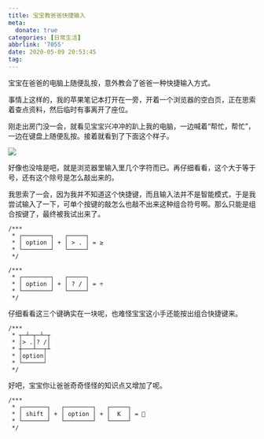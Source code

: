 ```yaml
---
title: 宝宝教爸爸快捷输入
meta:
  donate: true
categories: [日常生活]
abbrlink: '7055'
date: 2020-05-09 20:53:45
tag:
---
```


宝宝在爸爸的电脑上随便乱按，意外教会了爸爸一种快捷输入方式。

<!-- more -->

事情上这样的，我的苹果笔记本打开在一旁，开着一个浏览器的空白页，正在思索着查点资料，然后临时有事离开了座位。

刚走出房门没一会，就看见宝宝兴冲冲的趴上我的电脑，一边喊着“帮忙，帮忙”，一边在键盘上随便乱按。接着就看到了下面这个样子。

![](https://cdn.jsdelivr.net/gh/cocosongying/cdn-assets/blog/7055/01.png)

好像也没啥是吧，就是浏览器里输入里几个字符而已。再仔细看看，这个大于等于号，还有这个除号是怎么敲出来的。

我思索了一会，因为我并不知道这个快捷键，而且输入法并不是智能模式，于是我尝试输入了一下，可单个按键的敲怎么也敲不出来这种组合符号啊。那么只能是组合按键了，最终被我试出来了。

```
/***
 * ┌────────┐   ┌─────┐ 
 * │ option │ + │ > . │ = ≥
 * └────────┘   └─────┘ 
 */
```

```
/***
 * ┌────────┐   ┌─────┐ 
 * │ option │ + │ ? / │ = ÷
 * └────────┘   └─────┘ 
 */
```

仔细看看这三个键确实在一块呢，也难怪宝宝这小手还能按出组合快捷键来。

```
/***
 * ┬─┴─┬─┴─┬
 * │> .│? /│
 * ┼───┴──┬┴
 * │option│
 * └──────┘
 */
```

好吧，宝宝你让爸爸奇奇怪怪的知识点又增加了呢。

```
/***
 * ┌───────┐   ┌────────┐   ┌─────┐ 
 * │ shift │ + │ option │ + │  K  │ = 
 * └───────┘   └────────┘   └─────┘ 
 */
```
